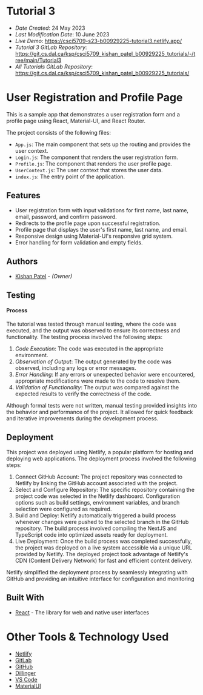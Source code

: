 # Tutorial 3

- _Date Created_: 24 May 2023
- _Last Modification Date_: 10 June 2023
- _Live Demo_: <https://csci5709-s23-b00929225-tutorial3.netlify.app/>
- _Tutorial 3 GitLab Repository_: <https://git.cs.dal.ca/ksp/csci5709_kishan_patel_b00929225_tutorials/-/tree/main/Tutorial3>
- _All Tutorials GitLab Repository_: <https://git.cs.dal.ca/ksp/csci5709_kishan_patel_b00929225_tutorials/>

# User Registration and Profile Page

This is a sample app that demonstrates a user registration form and a profile page using React, Material-UI, and React Router.

The project consists of the following files:

- `App.js`: The main component that sets up the routing and provides the user context.
- `Login.js`: The component that renders the user registration form.
- `Profile.js`: The component that renders the user profile page.
- `UserContext.js`: The user context that stores the user data.
- `index.js`: The entry point of the application.

## Features

- User registration form with input validations for first name, last name, email, password, and confirm password.
- Redirects to the profile page upon successful registration.
- Profile page that displays the user's first name, last name, and email.
- Responsive design using Material-UI's responsive grid system.
- Error handling for form validation and empty fields.

## Authors

- [Kishan Patel](ks255715@dal.ca) - _(Owner)_

## Testing

#### Process

The tutorial was tested through manual testing, where the code was executed, and the output was observed to ensure its correctness and functionality. The testing process involved the following steps:

1. _Code Execution_: The code was executed in the appropriate environment.
2. _Observation of Output_: The output generated by the code was observed, including any logs or error messages.
3. _Error Handling_: If any errors or unexpected behavior were encountered, appropriate modifications were made to the code to resolve them.
4. _Validation of Functionality_: The output was compared against the expected results to verify the correctness of the code.

Although formal tests were not written, manual testing provided insights into the behavior and performance of the project. It allowed for quick feedback and iterative improvements during the development process.

## Deployment

This project was deployed using Netlify, a popular platform for hosting and deploying web applications. The deployment process involved the following steps:

1. Connect GitHub Account: The project repository was connected to Netlify by linking the GitHub account associated with the project.
2. Select and Configure Repository: The specific repository containing the project code was selected in the Netlify dashboard. Configuration options such as build settings, environment variables, and branch selection were configured as required.
3. Build and Deploy: Netlify automatically triggered a build process whenever changes were pushed to the selected branch in the GitHub repository. The build process involved compiling the NextJS and TypeScript code into optimized assets ready for deployment.
4. Live Deployment: Once the build process was completed successfully, the project was deployed on a live system accessible via a unique URL provided by Netlify. The deployed project took advantage of Netlify's CDN (Content Delivery Network) for fast and efficient content delivery.

Netlify simplified the deployment process by seamlessly integrating with GitHub and providing an intuitive interface for configuration and monitoring

## Built With

- [React](https://react.dev/) - The library for web and native user interfaces

# Other Tools & Technology Used

- [Netlify](https://www.netlify.com/)
- [GitLab](https://git.cs.dal.ca/)
- [GitHub](https://github.com/)
- [Dillinger](https://dillinger.io/)
- [VS Code](https://code.visualstudio.com/)
- [MaterialUI](https://mui.com/)

